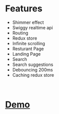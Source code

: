 <h1>Features</h1>
<ul>
<li>Shimmer effect</li>
<li>Swiggy realtime api</li>
<li>Routing</li>
<li>Redux store</li>
<li>Infinite scrolling</li>
<li>Resturant Page</li>
<li>Landing Page</li>
<li>Search </li>
<li>Search suggestions</li>
<li>Debouncing 200ms</li>
<li>Caching redux store
</li>
</ul>
<br/>
<a href="/">
<h1>Demo</h1></a>
